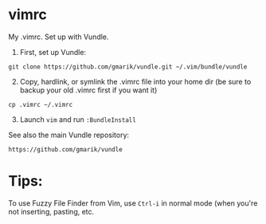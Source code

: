 vimrc
=====

My .vimrc. Set up with Vundle.


1) First, set up Vundle:
```
git clone https://github.com/gmarik/vundle.git ~/.vim/bundle/vundle
```

2) Copy, hardlink, or symlink the .vimrc file into your home dir (be sure to backup your old .vimrc first if you want it)
```
cp .vimrc ~/.vimrc
```

3) Launch ```vim``` and run ```:BundleInstall```


See also the main Vundle repository:

```https://github.com/gmarik/vundle```


Tips:
===

To use Fuzzy File Finder from Vim, use ```Ctrl-i```  in normal mode (when you're not inserting, pasting, etc.


